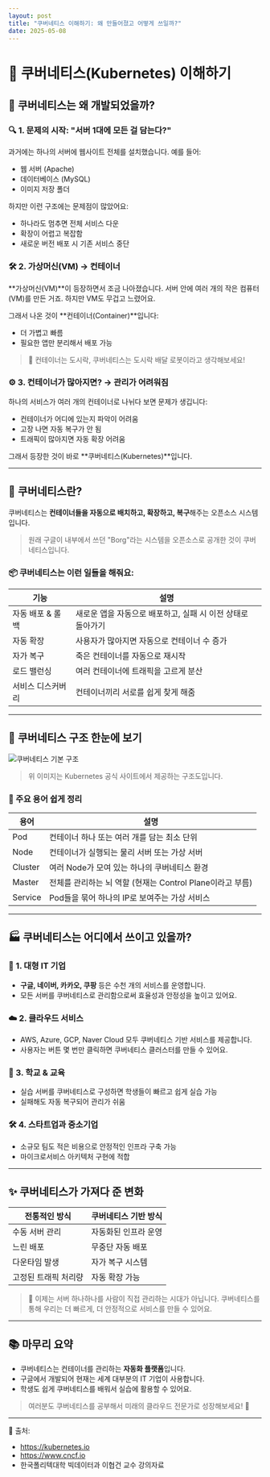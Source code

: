 ```yaml
---
layout: post
title: "쿠버네티스 이해하기: 왜 만들어졌고 어떻게 쓰일까?"
date: 2025-05-08
---
```



# 👾 쿠버네티스(Kubernetes) 이해하기

## 🧩 쿠버네티스는 왜 개발되었을까?

### 🔍 1. 문제의 시작: "서버 1대에 모든 걸 담는다?"

과거에는 하나의 서버에 웹사이트 전체를 설치했습니다. 예를 들어:
- 웹 서버 (Apache)
- 데이터베이스 (MySQL)
- 이미지 저장 폴더

하지만 이런 구조에는 문제점이 많았어요:
- 하나라도 멈추면 전체 서비스 다운
- 확장이 어렵고 복잡함
- 새로운 버전 배포 시 기존 서비스 중단

### 🛠 2. 가상머신(VM) → 컨테이너

**가상머신(VM)**이 등장하면서 조금 나아졌습니다. 서버 안에 여러 개의 작은 컴퓨터(VM)를 만든 거죠. 
하지만 VM도 무겁고 느렸어요.

그래서 나온 것이 **컨테이너(Container)**입니다:
- 더 가볍고 빠름
- 필요한 앱만 분리해서 배포 가능

> 📌 컨테이너는 도시락, 쿠버네티스는 도시락 배달 로봇이라고 생각해보세요!

### ⚙️ 3. 컨테이너가 많아지면? → 관리가 어려워짐

하나의 서비스가 여러 개의 컨테이너로 나뉘다 보면 문제가 생깁니다:
- 컨테이너가 어디에 있는지 파악이 어려움
- 고장 나면 자동 복구가 안 됨
- 트래픽이 많아지면 자동 확장 어려움

그래서 등장한 것이 바로 **쿠버네티스(Kubernetes)**입니다.

---

## 🚀 쿠버네티스란?

쿠버네티스는 **컨테이너들을 자동으로 배치하고, 확장하고, 복구**해주는 오픈소스 시스템입니다.

> 원래 구글이 내부에서 쓰던 "Borg"라는 시스템을 오픈소스로 공개한 것이 쿠버네티스입니다.

### 📦 쿠버네티스는 이런 일들을 해줘요:
| 기능               | 설명 |
|--------------------|------|
| 자동 배포 & 롤백     | 새로운 앱을 자동으로 배포하고, 실패 시 이전 상태로 돌아가기 |
| 자동 확장           | 사용자가 많아지면 자동으로 컨테이너 수 증가 |
| 자가 복구           | 죽은 컨테이너를 자동으로 재시작 |
| 로드 밸런싱         | 여러 컨테이너에 트래픽을 고르게 분산 |
| 서비스 디스커버리   | 컨테이너끼리 서로를 쉽게 찾게 해줌 |

---

## 📌 쿠버네티스 구조 한눈에 보기

![쿠버네티스 기본 구조](https://kubernetes.io/images/docs/components-of-kubernetes.svg)

> 위 이미지는 Kubernetes 공식 사이트에서 제공하는 구조도입니다.

### 🧠 주요 용어 쉽게 정리

| 용어         | 설명 |
|--------------|------|
| Pod          | 컨테이너 하나 또는 여러 개를 담는 최소 단위 |
| Node         | 컨테이너가 실행되는 물리 서버 또는 가상 서버 |
| Cluster      | 여러 Node가 모여 있는 하나의 쿠버네티스 환경 |
| Master       | 전체를 관리하는 뇌 역할 (현재는 Control Plane이라고 부름) |
| Service      | Pod들을 묶어 하나의 IP로 보여주는 가상 서비스 |

---

## 🏭 쿠버네티스는 어디에서 쓰이고 있을까?

### 📱 1. 대형 IT 기업
- **구글, 네이버, 카카오, 쿠팡** 등은 수천 개의 서비스를 운영합니다.
- 모든 서버를 쿠버네티스로 관리함으로써 효율성과 안정성을 높이고 있어요.

### ☁️ 2. 클라우드 서비스
- AWS, Azure, GCP, Naver Cloud 모두 쿠버네티스 기반 서비스를 제공합니다.
- 사용자는 버튼 몇 번만 클릭하면 쿠버네티스 클러스터를 만들 수 있어요.

### 🏫 3. 학교 & 교육
- 실습 서버를 쿠버네티스로 구성하면 학생들이 빠르고 쉽게 실습 가능
- 실패해도 자동 복구되어 관리가 쉬움

### 🛠 4. 스타트업과 중소기업
- 소규모 팀도 적은 비용으로 안정적인 인프라 구축 가능
- 마이크로서비스 아키텍처 구현에 적합

---

## ✨ 쿠버네티스가 가져다 준 변화

| 전통적인 방식      | 쿠버네티스 기반 방식 |
|-------------------|----------------------|
| 수동 서버 관리       | 자동화된 인프라 운영     |
| 느린 배포            | 무중단 자동 배포          |
| 다운타임 발생        | 자가 복구 시스템         |
| 고정된 트래픽 처리량  | 자동 확장 가능             |

> 📣 이제는 서버 하나하나를 사람이 직접 관리하는 시대가 아닙니다.
> 쿠버네티스를 통해 우리는 더 빠르게, 더 안정적으로 서비스를 만들 수 있어요.

---

## 📚 마무리 요약

- 쿠버네티스는 컨테이너를 관리하는 **자동화 플랫폼**입니다.
- 구글에서 개발되어 현재는 세계 대부분의 IT 기업이 사용합니다.
- 학생도 쉽게 쿠버네티스를 배워서 실습에 활용할 수 있어요.

> 여러분도 쿠버네티스를 공부해서 미래의 클라우드 전문가로 성장해보세요! 💪

---

📎 출처:
- https://kubernetes.io
- https://www.cncf.io
- 한국폴리텍대학 빅데이터과 이협건 교수 강의자료

